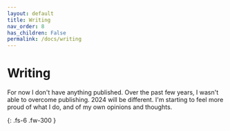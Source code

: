 ```yaml
---
layout: default
title: Writing
nav_order: 8
has_children: False
permalink: /docs/writing
---
```


# Writing

For now I don't have anything published. Over the past few years, I wasn't able to overcome publishing. 2024 will be different. I'm starting to feel more proud of what I do, and of my own opinions and thoughts.

{: .fs-6 .fw-300 }